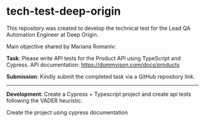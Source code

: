 # tech-test-deep-origin

This repository was created to develop the technical test for the Lead QA Automation Engineer at Deep Origin.

Main objective shared by Mariana Romaniv:

**Task**:
Please write API tests for the Product API using TypeScript and Cypress.
API documentation: https://dummyjson.com/docs/products

**Submission**:
Kindly submit the completed task via a GitHub repository link.

---

**Development**:
Create a Cypress + Typescript project and create api tests following the VADER heuristic.

Create the project using cypress documentation
